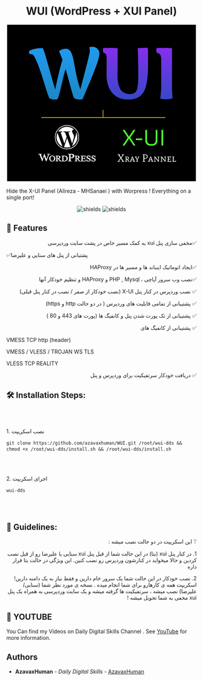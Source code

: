 <h1 align="center" id="title">WUI (WordPress + XUI Panel)</h1>

<p align="center"><img src="/logo.png" alt="project-image"></p>

<p id="description">Hide the X-UI Panel (Alireza - MHSanaei ) with Worpress ! Everything on a single port!</p>

<p align="center"><img src="https://img.shields.io/badge/MHSanaei%20XUI%20Pannel-34d399" alt="shields">      <img src="https://img.shields.io/badge/Alireza0%20XUI%20Pannel-8A2BE2" alt="shields"></p>

  
  
<h2>🧐 Features</h2>

<p style="direction:rtl ; text-align:right">
✅مخفی سازی پنل xui به کمک مسیر خاص در پشت سایت وردپرسی
<p style="direction:rtl ; text-align:right">
  
✅پشتبانی از پنل های سنایی و علیرضا 
<p style="direction:rtl ; text-align:right">
✅ایجاد اتوماتیک اینباند ها و مسیر ها در HAProxy
<p style="direction:rtl ; text-align:right">
✅نصب وب سرور آپاچی ، PHP , Mysql و HAProxy و تنظیم خودکار آنها
<p style="direction:rtl ; text-align:right">
✅ نصب وردپرس در کنار پنل X-UI (نصب خودکار از صفر / نصب در کنار پنل قبلی)
<p style="direction:rtl ; text-align:right">
✅ پشتیبانی از تمامی قابلیت های وردپرس ( در دو حالت http و https)
<p style="direction:rtl ; text-align:right">
✅ پشتیبانی از تک پورت شدن پنل و کانفیگ ها (پورت های 443 و 80 )
<p style="direction:rtl ; text-align:right">
✅ پشتیبانی از کانفیگ های

VMESS TCP http (header)

VMESS / VLESS / TROJAN WS TLS

VLESS TCP REALITY
<p style="direction:rtl ; text-align:right">
✅ دریافت خودکار سرتفیکیت برای وردپرس  و پنل 
<p style="direction:rtl ; text-align:right">

<h2>🛠️ Installation Steps:</h2>

<br>
<br>
<p>1. نصب اسکریپت</p>

```
git clone https://github.com/azavaxhuman/WUI.git /root/wui-dds && chmod +x /root/wui-dds/install.sh && /root/wui-dds/install.sh
```
<br><br>
<p>2. اجرای اسکریپت</p>

```
wui-dds
```
<br><br>
<h2>🍰 Guidelines:</h2>
<p style="direction:rtl ; text-align:right">
❔ این اسکریپت در دو حالت نصب میشه :
<p style="direction:rtl ; text-align:right">
 1. در کنار پنل xui (بتا) در این حالت شما از قبل پنل xui سنایی یا علیرضا رو از قبل نصب کردین و حالا میخواید در کنارشون وردپرس رو نصب کنین. این ویژگی در حالت بتا قرار داره
<p style="direction:rtl ; text-align:right">
 2. نصب خودکار در این حالت شما یک سرور خام دارین و فقط نیاز به یک  دامنه دارین! اسکریپت همه ی کارهارو برای شما انجام میده . نسخه ی مورد نظر شما (سنایی/علیرضا) نصب میشه ، سرتفیکیت ها گرفته میشه و یک سایت وردپرسی به همراه یک پنل xui مخفی به شما تحویل میشه !


<h2>🎈 YOUTUBE </h2>

You Can find my Videos on Daily Digital Skills Channel . See [YouTube](https://www.youtube.com/@Dailydigitalskills/) for more information.

## Authors

* **AzavaxHuman** - *Daily Digital Skills* - [AzavaxHuman](https://github.com/azavaxhuman) 
